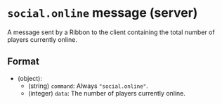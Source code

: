 # `social.online` message (server)

A message sent by a Ribbon to the client containing the total number of players currently online.

## Format

* (object):
    * (string) `command`: Always `"social.online"`.
    * (integer) `data`: The number of players currently online.